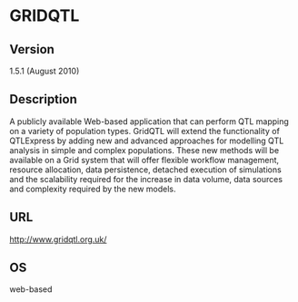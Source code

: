 # GRIDQTL

## Version
1.5.1 (August 2010)

## Description
A publicly available Web-based application that can perform QTL mapping on a variety of population types. GridQTL will extend the functionality of QTLExpress by adding new and advanced approaches for modelling QTL analysis in simple and complex populations. These new methods will be available on a Grid system that will offer flexible workflow management, resource allocation, data persistence, detached execution of simulations and the scalability required for the increase in data volume, data sources and complexity required by the new models.

## URL
http://www.gridqtl.org.uk/

## OS
web-based